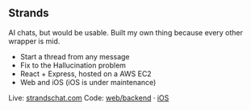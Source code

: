 ## Strands

AI chats, but would be usable.
Built my own thing because every other wrapper is mid.

- Start a thread from any message
- Fix to the Hallucination problem
- React + Express, hosted on a AWS EC2 
- Web and iOS (iOS is under maintenance)

Live: [strandschat.com](https://strandschat.com)
Code: [web/backend](https://github.com/shresthkapoor7/strands-backend) · [iOS](https://github.com/shresthkapoor7/strands-ios)
